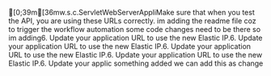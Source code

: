 [0;39m[36mw.s.c.ServletWebServerAppliMake sure that when you test the API, you are using these URLs correctly.
im adding the readme file coz to trigger the workflow automation some code changes need to be there so im adding6.	Update your application URL to use the new Elastic IP.6.	Update your application URL to use the new Elastic IP.6.	Update your application URL to use the new Elastic IP.6.	Update your application URL to use the new Elastic IP.6.	Update your applic something added we can add this as change